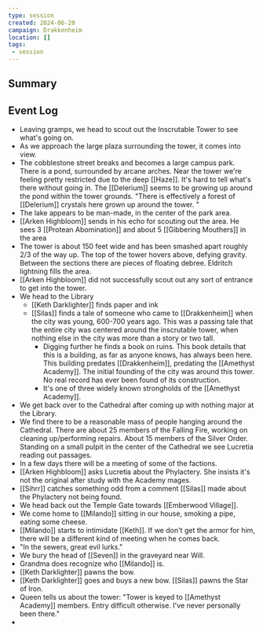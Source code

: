 ```yaml
---
type: session
created: 2024-06-20
campaign: Drakkenheim
location: []
tags:
 - session
---
```



## Summary

## Event Log

- Leaving gramps, we head to scout out the Inscrutable Tower to see what's going on.
- As we approach the large plaza surrounding the tower, it comes into view.
- The cobblestone street breaks and becomes a large campus park. There is a pond, surrounded by arcane arches. Near the tower we're feeling pretty restricted due to the deep [[Haze]]. It's hard to tell what's there without going in. The [[Delerium]] seems to be growing up around the pond within the tower grounds. "There is effectively a forest of [[Delerium]] crystals here grown up around the tower. "
- The lake appears to be man-made, in the center of the park area.
- [[Arken Highbloom]] sends in his echo for scouting out the area. He sees 3 [[Protean Abomination]] and about 5 [[Gibbering Mouthers]] in the area
- The tower is about 150 feet wide and has been smashed apart roughly 2/3 of the way up. The top of the tower hovers above, defying gravity. Between the sections there are pieces of floating debree. Eldritch lightning fills the area.
- [[Arken Highbloom]] did not successfully scout out any sort of entrance to get into the tower. 
- We head to the Library
	- [[Keth Darklighter]] finds paper and ink
	- [[Silas]] finds a tale of someone who came to [[Drakkenheim]] when the city was young, 600-700 years ago. This was a passing tale that the entire city was centered around the inscrutable tower, when nothing else in the city was more than a story or two tall.
		- Digging further he finds a book on ruins. This book details that this is a building, as far as anyone knows, has always been here. This building predates [[Drakkenheim]], predating the [[Amethyst Academy]]. The initial founding of the city was around this tower. No real record has ever been found of its construction.
		- It's one of three widely known strongholds of the [[Amethyst Academy]].
- We get back over to the Cathedral after coming up with nothing major at the Library.
- We find there to be a reasonable mass of people hanging around the Cathedral. There are about 25 members of the Falling Fire, working on cleaning up/performing repairs. About 15 members of the Silver Order. Standing on a small pulpit in the center of the Cathedral we see Lucretia reading out passages. 
- In a few days there will be a meeting of some of the factions.
- [[Arken Highbloom]] asks Lucretia about the Phylactery. She insists it's not the original after study with the Academy mages.
- [[Sihrr]] catches something odd from a comment [[Silas]] made about the Phylactery not being found.
- We head back out the Temple Gate towards [[Emberwood Village]].
- We come home to [[Milando]] sitting in our house, smoking a pipe, eating some cheese.
- [[Milando]] starts to intimidate [[Keth]]. If we don't get the armor for him, there will be a different kind of meeting when he comes back.
- "In the sewers, great evil lurks."
- We bury the head of [[Seven]] in the graveyard near Will.
- Grandma does recognize who [[Milando]] is.
- [[Keth Darklighter]] pawns the bow.
- [[Keth Darklighter]] goes and buys a new bow. [[Silas]] pawns the Star of Iron.
- Queen tells us about the tower: "Tower is keyed to [[Amethyst Academy]] members. Entry difficult otherwise. I've never personally been there."
- 

